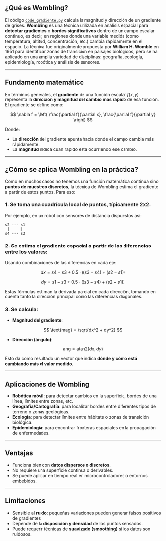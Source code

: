 ## ¿Qué es Wombling?

El código [`code_gradiente.py`](https://github.com/Universidad-Cenfotec/Sumobot/blob/main/c%C3%B3digos_de_ejemplo/code_gradiente.py) calcula la magnitud y dirección de un gradiente de grises. **Wombling** es una técnica utilizada en análisis espacial para **detectar gradientes** o **bordes significativos** dentro de un campo escalar continuo, es decir, en regiones donde una variable medida (como temperatura, altitud, concentración, etc.) cambia rápidamente en el espacio.
La técnica fue originalmente propuesta por **William H. Womble** en 1951 para identificar zonas de transición en paisajes biológicos, pero se ha aplicado en una amplia variedad de disciplinas: geografía, ecología, epidemiología, robótica y análisis de sensores.

---

## Fundamento matemático

En términos generales, el **gradiente** de una función escalar $f(x, y)$ representa la **dirección y magnitud del cambio más rápido** de esa función. El gradiente se define como:

$$
\nabla f = \left( \frac{\partial f}{\partial x}, \frac{\partial f}{\partial y} \right)
$$

Donde:

* La **dirección** del gradiente apunta hacia donde el campo cambia más rápidamente.
* La **magnitud** indica cuán rápido está ocurriendo ese cambio.

---

## ¿Cómo se aplica Wombling en la práctica?

Como en muchos casos no tenemos una función matemática continua sino **puntos de muestreo discretos**, la técnica de Wombling estima el gradiente a partir de estos puntos. Para eso:

### 1. Se toma una cuadrícula local de puntos, típicamente 2x2.

Por ejemplo, en un robot con sensores de distancia dispuestos así:

```
s2 --- s1
 |     |
s4 --- s3
```

### 2. Se estima el gradiente espacial a partir de las diferencias entre los valores:

Usando combinaciones de las diferencias en cada eje:

$$
dx = s4 - s3 + 0.5 \cdot ((s3 - s4) + (s2 - s1))
$$

$$
dy = s1 - s3 + 0.5 \cdot ((s3 - s4) + (s2 - s1))
$$

Estas fórmulas estiman la derivada parcial en cada dirección, tomando en cuenta tanto la dirección principal como las diferencias diagonales.

### 3. Se calcula:

* **Magnitud del gradiente**:

$$
\text{mag} = \sqrt{dx^2 + dy^2}
$$

* **Dirección (ángulo)**:

$$
\text{ang} = \text{atan2}(dx, dy)
$$

Esto da como resultado un vector que indica **dónde y cómo está cambiando más el valor medido**.

---

## Aplicaciones de Wombling

* **Robótica móvil**: para detectar cambios en la superficie, bordes de una línea, límites entre zonas, etc.
* **Geografía/Cartografía**: para localizar bordes entre diferentes tipos de terreno o zonas geológicas.
* **Ecología**: para detectar límites entre hábitats o zonas de transición biológica.
* **Epidemiología**: para encontrar fronteras espaciales en la propagación de enfermedades.

---

## Ventajas

* Funciona bien con **datos dispersos o discretos**.
* No requiere una superficie continua o derivables.
* Se puede aplicar en tiempo real en microcontroladores o entornos embebidos.

---

## Limitaciones

* Sensible al **ruido**: pequeñas variaciones pueden generar falsos positivos de gradientes.
* Depende de la **disposición y densidad** de los puntos sensados.
* Puede requerir técnicas de **suavizado (smoothing)** si los datos son ruidosos.

